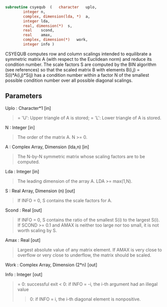 ```fortran
subroutine csyequb	(	character	uplo,
		integer	n,
		complex, dimension(lda, *)	a,
		integer	lda,
		real, dimension(*)	s,
		real	scond,
		real	amax,
		complex, dimension(*)	work,
		integer	info )
```

 CSYEQUB computes row and column scalings intended to equilibrate a
 symmetric matrix A (with respect to the Euclidean norm) and reduce
 its condition number. The scale factors S are computed by the BIN
 algorithm (see references) so that the scaled matrix B with elements
 B(i,j) = S(i)*A(i,j)*S(j) has a condition number within a factor N of
 the smallest possible condition number over all possible diagonal
 scalings.

## Parameters
Uplo : Character*1 [in]
> = 'U':  Upper triangle of A is stored;
> = 'L':  Lower triangle of A is stored.

N : Integer [in]
> The order of the matrix A. N >= 0.

A : Complex Array, Dimension (lda,n) [in]
> The N-by-N symmetric matrix whose scaling factors are to be
> computed.

Lda : Integer [in]
> The leading dimension of the array A. LDA >= max(1,N).

S : Real Array, Dimension (n) [out]
> If INFO = 0, S contains the scale factors for A.

Scond : Real [out]
> If INFO = 0, S contains the ratio of the smallest S(i) to
> the largest S(i). If SCOND >= 0.1 and AMAX is neither too
> large nor too small, it is not worth scaling by S.

Amax : Real [out]
> Largest absolute value of any matrix element. If AMAX is
> very close to overflow or very close to underflow, the
> matrix should be scaled.

Work : Complex Array, Dimension (2*n) [out]

Info : Integer [out]
> = 0:  successful exit
> < 0:  if INFO = -i, the i-th argument had an illegal value
> > 0:  if INFO = i, the i-th diagonal element is nonpositive.

